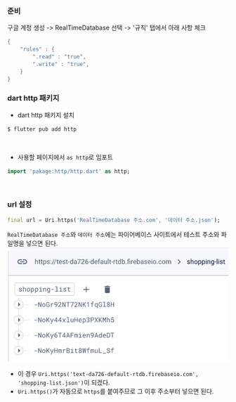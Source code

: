 ### 준비
구글 계정 생성 -> RealTimeDatabase 선택 -> '규칙' 탭에서 아래 사항 체크

```dart
{
	"rules" : {
		".read" : "true",
		".write" : "true",
	}
}
```

### dart http 패키지
- dart http 패키지 설치
```dart
$ flutter pub add http
```
<br>

- 사용할 페이지에서 `as http`로 임포트
```dart
import 'pakage:http/http.dart' as http;
```
<br>

### url 설정
```dart
final url = Uri.https('RealTimeDatabase 주소.com', '데이터 주소.json');
```

`RealTimeDatabase 주소`와 `데이터 주소`에는 파이어베이스 사이트에서 테스트 주소와 파일명을 넣으면 된다.
![](/images/Pasted%20image%2020240117153157.png)<br>
- 이 경우 `Uri.https('text-da726-default-rtdb.firebaseio.com', 'shopping-list.json')`이 되겠다.
- `Uri.https()`가 자동으로 `https`를 붙여주므로 그 이후 주소부터 넣으면 된다.